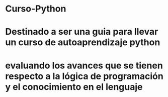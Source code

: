 # Curso-Python
# Destinado a ser una guia para llevar un curso de autoaprendizaje python
# evaluando los avances que se tienen respecto a la lógica de programación y el conocimiento en el lenguaje
